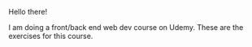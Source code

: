 Hello there!

I am doing a front/back end web dev course on Udemy. These are the exercises for this course.
